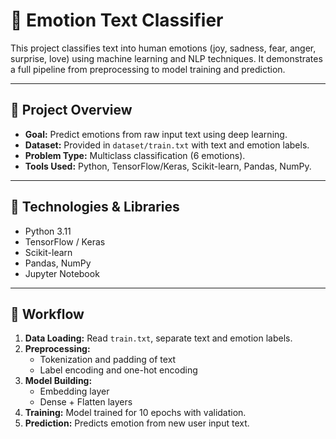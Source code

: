 # 🧠 Emotion Text Classifier

This project classifies text into human emotions (joy, sadness, fear, anger, surprise, love) using machine learning and NLP techniques. It demonstrates a full pipeline from preprocessing to model training and prediction.

---

## 📌 Project Overview

- **Goal:** Predict emotions from raw input text using deep learning.
- **Dataset:** Provided in `dataset/train.txt` with text and emotion labels.
- **Problem Type:** Multiclass classification (6 emotions).
- **Tools Used:** Python, TensorFlow/Keras, Scikit-learn, Pandas, NumPy.

---

## 🧰 Technologies & Libraries

- Python 3.11
- TensorFlow / Keras
- Scikit-learn
- Pandas, NumPy
- Jupyter Notebook

---

## 🔄 Workflow

1. **Data Loading:** Read `train.txt`, separate text and emotion labels.
2. **Preprocessing:**
   - Tokenization and padding of text
   - Label encoding and one-hot encoding
3. **Model Building:**
   - Embedding layer
   - Dense + Flatten layers
4. **Training:** Model trained for 10 epochs with validation.
5. **Prediction:** Predicts emotion from new user input text.
